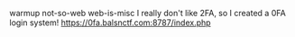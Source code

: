 warmup not-so-web web-is-misc
I really don't like 2FA, so I created a 0FA login system!
https://0fa.balsnctf.com:8787/index.php
